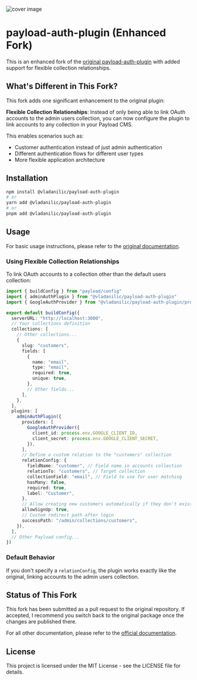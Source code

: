 ![cover image](https://github.com/user-attachments/assets/798c8a70-1f86-411b-9fc2-6497b1f751c0)

# payload-auth-plugin (Enhanced Fork)

This is an enhanced fork of the [original payload-auth-plugin](https://github.com/authsmith/payload-auth-plugin) with added support for flexible collection relationships.

## What's Different in This Fork?

This fork adds one significant enhancement to the original plugin:

**Flexible Collection Relationships**: Instead of only being able to link OAuth accounts to the admin users collection, you can now configure the plugin to link accounts to any collection in your Payload CMS.

This enables scenarios such as:

- Customer authentication instead of just admin authentication
- Different authentication flows for different user types
- More flexible application architecture

## Installation

```bash
npm install @vladanilic/payload-auth-plugin
# or
yarn add @vladanilic/payload-auth-plugin
# or
pnpm add @vladanilic/payload-auth-plugin
```

## Usage

For basic usage instructions, please refer to the [original documentation](https://authsmith.com/docs/plugins/payload).

### Using Flexible Collection Relationships

To link OAuth accounts to a collection other than the default users collection:

```typescript
import { buildConfig } from "payload/config"
import { adminAuthPlugin } from "@vladanilic/payload-auth-plugin"
import { GoogleAuthProvider } from "@vladanilic/payload-auth-plugin/providers"

export default buildConfig({
  serverURL: "http://localhost:3000",
  // Your collections definition
  collections: [
    // Other collections...
    {
      slug: "customers",
      fields: [
        {
          name: "email",
          type: "email",
          required: true,
          unique: true,
        },
        // Other fields...
      ],
    },
  ],
  plugins: [
    adminAuthPlugin({
      providers: [
        GoogleAuthProvider({
          client_id: process.env.GOOGLE_CLIENT_ID,
          client_secret: process.env.GOOGLE_CLIENT_SECRET,
        }),
      ],
      // Define a custom relation to the "customers" collection
      relationConfig: {
        fieldName: "customer", // Field name in accounts collection
        relationTo: "customers", // Target collection
        collectionField: "email", // Field to use for user matching
        hasMany: false,
        required: true,
        label: "Customer",
      },
      // Allow creating new customers automatically if they don't exist
      allowSignUp: true,
      // Custom redirect path after login
      successPath: "/admin/collections/customers",
    }),
  ],
  // Other Payload config...
})
```

### Default Behavior

If you don't specify a `relationConfig`, the plugin works exactly like the original, linking accounts to the admin users collection.

## Status of This Fork

This fork has been submitted as a pull request to the original repository. If accepted, I recommend you switch back to the original package once the changes are published there.

For all other documentation, please refer to the [official documentation](https://authsmith.com/docs/plugins/payload).

## License

This project is licensed under the MIT License - see the LICENSE file for details.
